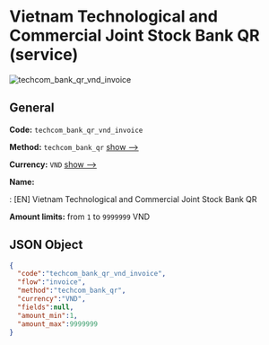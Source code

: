 
# Vietnam Technological and Commercial Joint Stock Bank QR (service) 
![techcom_bank_qr_vnd_invoice](https://static.openfintech.io/payment_methods/techcom_bank_qr_vnd_invoice/logo.svg?w=400&c=v0.59.26#w200)  

## General 
 
**Code:** `techcom_bank_qr_vnd_invoice` 
 
**Method:** `techcom_bank_qr` 
 [show -->](/payment-methods/techcom_bank_qr/) 
 
**Currency:** `VND` [show -->](/currencies/VND/) 
 
**Name:** 
 
:	[EN] Vietnam Technological and Commercial Joint Stock Bank QR 
 
**Amount limits:** from `1` to `9999999` VND 

## JSON Object 

```json
{
  "code":"techcom_bank_qr_vnd_invoice",
  "flow":"invoice",
  "method":"techcom_bank_qr",
  "currency":"VND",
  "fields":null,
  "amount_min":1,
  "amount_max":9999999
}
```  

